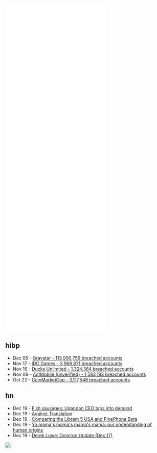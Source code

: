 ![Metrics](https://raw.githubusercontent.com/phixion/phixion/master/metrics.svg)

## hibp

<!--
for https://github.com/phixion/phixion/blob/main/.github/workflows/feeds.yml
-->
<!--START_SECTION:haveibeenpwnd-->
- Dec 05 - [Gravatar - 113,990,759 breached accounts](https://haveibeenpwned.com/PwnedWebsites#Gravatar)
- Nov 17 - [IDC Games - 3,966,871 breached accounts](https://haveibeenpwned.com/PwnedWebsites#IDCGames)
- Nov 16 - [Ducks Unlimited - 1,324,364 breached accounts](https://haveibeenpwned.com/PwnedWebsites#DucksUnlimited)
- Nov 09 - [ActMobile (unverified) - 1,583,193 breached accounts](https://haveibeenpwned.com/PwnedWebsites#ActMobile)
- Oct 22 - [CoinMarketCap - 3,117,548 breached accounts](https://haveibeenpwned.com/PwnedWebsites#CoinMarketCap)
<!--END_SECTION:haveibeenpwnd-->

## hn

<!--
for https://github.com/phixion/phixion/blob/main/.github/workflows/feeds.yml
-->
<!--START_SECTION:hn-->
- Dec 19 - [Fish sausages: Ugandan CEO taps into demand](https://www.howwemadeitinafrica.com/fish-sausages-ugandan-ceo-taps-into-demand-for-fish-products/134985/)
- Dec 19 - [Against Translation](https://libertiesjournal.com/articles/against-translation/)
- Dec 19 - [Comparing the Librem 5 USA and PinePhone Beta](https://amosbbatto.wordpress.com/2021/12/10/comparing-l5-and-pp/)
- Dec 19 - [Yo mama's mama's mama's mama: our understanding of human origins](https://razib.substack.com/p/yo-mamas-mamas-mamas-mama-etc)
- Dec 19 - [Derek Lowe: Omicron Update (Dec 17)](https://www.science.org/content/blog-post/omicron-update)
<!--END_SECTION:hn-->

<!--
for https://yhype.me
-->
![](https://hit.yhype.me/github/profile?user_id=13013670)
